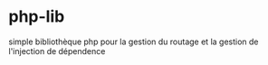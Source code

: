# php-lib
simple bibliothèque php pour la gestion du routage et la gestion de l'injection de dépendence

